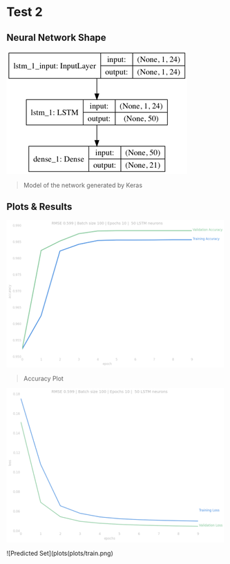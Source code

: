 # Test 2

## Neural Network Shape

![Keras Model](plots/model.png)

> Model of the network generated by Keras

## Plots & Results

![Accuracy Plot](plots/acc.png)

> Accuracy Plot

![Loss Plot](plots/loss.png)

![Predicted Set](plots(plots/train.png)

